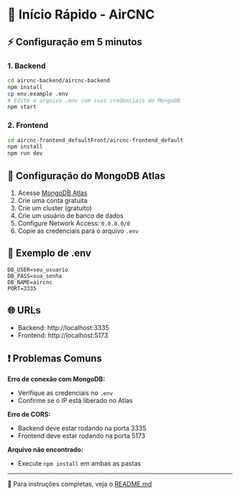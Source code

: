 # 🚀 Início Rápido - AirCNC

## ⚡ Configuração em 5 minutos

### 1. Backend
```bash
cd aircnc-backend/aircnc-backend
npm install
cp env.example .env
# Edite o arquivo .env com suas credenciais do MongoDB
npm start
```

### 2. Frontend
```bash
cd aircnc-frontend_defaultFront/aircnc-frontend_default
npm install
npm run dev
```

## 🔑 Configuração do MongoDB Atlas

1. Acesse [MongoDB Atlas](https://www.mongodb.com/atlas)
2. Crie uma conta gratuita
3. Crie um cluster (gratuito)
4. Crie um usuário de banco de dados
5. Configure Network Access: `0.0.0.0/0`
6. Copie as credenciais para o arquivo `.env`

## 📝 Exemplo de .env
```env
DB_USER=seu_usuario
DB_PASS=sua_senha
DB_NAME=aircnc
PORT=3335
```

## 🌐 URLs
- Backend: http://localhost:3335
- Frontend: http://localhost:5173

## ❗ Problemas Comuns

**Erro de conexão com MongoDB:**
- Verifique as credenciais no `.env`
- Confirme se o IP está liberado no Atlas

**Erro de CORS:**
- Backend deve estar rodando na porta 3335
- Frontend deve estar rodando na porta 5173

**Arquivo não encontrado:**
- Execute `npm install` em ambas as pastas

---

📖 Para instruções completas, veja o [README.md](README.md) 